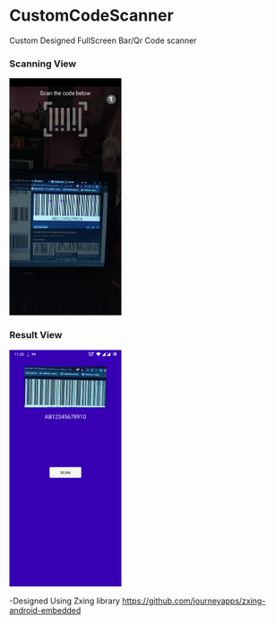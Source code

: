 # CustomCodeScanner
Custom Designed FullScreen Bar/Qr Code scanner

<h3>Scanning View</h3>
<img src="https://github.com/nirajbhatt22/CustomCodeScanner/blob/master/scanning.jpg" width="200">

<h3>Result View</h3>
<img src="https://github.com/nirajbhatt22/CustomCodeScanner/blob/master/result.jpg" width="200">

  

-Designed Using Zxing library https://github.com/journeyapps/zxing-android-embedded
